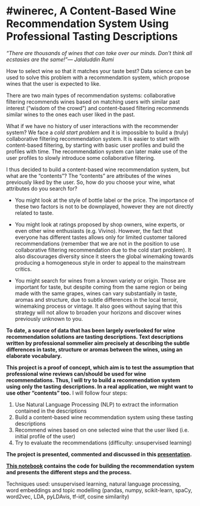# #winerec, A Content-Based Wine Recommendation System Using Professional Tasting Descriptions

*“There are thousands of wines that can take over our minds. Don't think all ecstasies are the same!”― Jalaluddin Rumi*

How to select wine so that it matches your taste best? Data science can be used to solve this problem with a recommendation system, which propose wines that the user is expected to like.

There are two main types of recommendation systems: collaborative filtering recommends wines based on matching users with similar past interest (“wisdom of the crowd”) and content-based filtering recommends similar wines to the ones each user liked in the past. 

What if we have no history of user interactions with the recommender system? We face a *cold start problem* and it is impossible to build a (truly) collaborative filtering recommendation system. It is easier to start with content-based filtering, by starting with basic user profiles and build the profiles with time. The recommendation system can later make use of the user profiles to slowly introduce some collaborative filtering.

I thus decided to build a content-based wine recommendation system, but what are the “contents”? The “contents” are attributes of the wines previously liked by the user. So, how do you choose your wine, what attributes do you search for? 

* You might look at the style of bottle label or the price. The importance of these two factors is not to be downplayed, however they are not directly related to taste. 

* You might look at ratings proposed by shop owners, wine experts, or even other wine enthusiasts (e.g. Vivino). However, the fact that everyone has different tastes allows only for limited customer tailored recommendations (remember that we are not in the position to use collaborative filtering recommendation due to the cold start problem). It also discourages diversity since it steers the global winemaking towards producing a homogeneous style in order to appeal to the mainstream critics.

* You might search for wines from a known variety or origin. Those are important for taste, but despite coming from the same region or being made with the same grapes, wines can vary substantially in taste, aromas and structure, due to subtle differences in the local terroir, winemaking process or vintage. It also goes without saying that this strategy will not allow to broaden your horizons and discover wines previously unknown to you.

**To date, a source of data that has been largely overlooked for wine recommendation solutions are tasting descriptions. Text descriptions written by professional sommelier aim precisely at describing the subtle differences in taste, structure or aromas between the wines, using an elaborate vocabulary.**

**This project is a proof of concept, which aim is to test the assumption that professional wine reviews can/should be used for wine recommendations. Thus, I will try to build a recommendation system using only the tasting descriptions. In a real application, we might want to use other “contents” too.** I will follow four steps:  
1. Use Natural Language Processing (NLP) to extract the information contained in the descriptions
2. Build a content-based wine recommendation system using these tasting descriptions
3. Recommend wines based on one selected wine that the user liked (i.e. initial profile of the user)
4. Try to evaluate the recommendations (difficulty: unsupervised learning)  


**The project is presented, commented and discussed in this [presentation](https://docs.google.com/presentation/d/1tCcIGw24lLizHxUUMnMihTvOzKZYvRUpyS5TRDJtqBU/edit?usp=sharing).**

**[This notebook](https://github.com/de-la-viz/winerec/blob/master/code/WriteUp.ipynb) contains the code for building the recommendation system and presents the different steps and the process.**  

Techniques used: unsupervised learning, natural language processing, word embeddings and topic modelling (pandas, numpy, scikit-learn, spaCy, word2vec, LDA, pyLDAvis, tf-idf, cosine similarity)

